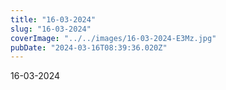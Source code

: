```yaml
---
title: "16-03-2024"
slug: "16-03-2024"
coverImage: "../../images/16-03-2024-E3Mz.jpg"
pubDate: "2024-03-16T08:39:36.020Z"
---
```


16-03-2024
